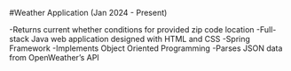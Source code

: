 #Weather Application (Jan 2024 - Present)

-Returns current whether conditions for provided zip code location
-Full-stack Java web application designed with HTML and CSS
-Spring Framework
-Implements Object Oriented Programming
-Parses JSON data from OpenWeather’s API
